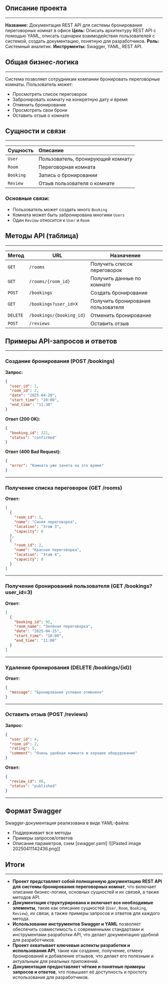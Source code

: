 ## Описание проекта
___
**Название:** Документация REST API для системы бронирования переговорных комнат в офисе
**Цель:** Описать архитектуру REST API с помощью YAML, описать сценарии взаимодействия пользователей с системой, создать документацию, понятную для разработчиков.
**Роль:** Системный аналитик.
**Инструменты:** Swagger, YAML, REST API.

## Общая бизнес-логика
___
Система позволяет сотрудникам компании бронировать переговорные комнаты.
Пользователь может:
 - Просмотреть список переговорок
 - Забронировать комнату на конкретную дату и время
 - Отменить бронирование
 - Просмотреть свои брони
 - Оставить отзыв о комнате

## Сущности и связи
___

| Сущность  | Описание                          |
| --------- | :-------------------------------- |
| `User`    | Пользователь, бронирующий комнату |
| `Room`    | Переговорная комната              |
| `Booking` | Запись о бронировании             |
| `Review`  | Отзыв пользователя о комнате      |
### Основные связи:
- Пользователь может создать много `Booking`
- Комната может быть забронирована многими `Users`
- Один `Review` относится к `User` и `Room`

## Методы API (таблица)
___

| Метод    | URL                      | Назначение                         |
| -------- | ------------------------ | ---------------------------------- |
| `GET`    | `/rooms`                 | Получить список переговорок        |
| `GET`    | `/rooms/{room_id}`       | Получить данные по комнате         |
| `POST`   | `/bookings`              | Создать бронирование               |
| `GET`    | `/bookings?user_id=X`    | Получить бронирования пользователя |
| `DELETE` | `/bookings/{booking_id}` | Отменить бронирование              |
| `POST`   | `/reviews`               | Оставить отзыв                     |

##  Примеры API-запросов и ответов

---

### **Создание бронирования (POST /bookings)**

**Запрос:**

```json
{
  "user_id": 1,
  "room_id": 2,
  "date": "2025-04-20",
  "start_time": "10:00",
  "end_time": "11:30"
}
```

**Ответ (200 OK):**

```json
{
  "booking_id": 321,
  "status": "confirmed"
}
```

**Ответ (400 Bad Request):**

```json
{
  "error": "Комната уже занята на это время"
}
```

---

###  **Получение списка переговорок (GET /rooms)**

**Ответ:**

```json
[
  {
    "room_id": 1,
    "name": "Синяя переговорка",
    "location": "Этаж 3",
    "capacity": 6
  },
  {
    "room_id": 2,
    "name": "Красная переговорка",
    "location": "Этаж 4",
    "capacity": 8
  }
]
```

---

###  **Получение бронирований пользователя (GET /bookings?user_id=3)**

**Ответ:**

```json
[
  {
    "booking_id": 92,
    "room_name": "Зелёная переговорка",
    "date": "2025-04-15",
    "start_time": "10:00",
    "end_time": "11:00"
  }
]
```

---

###  **Удаление бронирования (DELETE /bookings/{id})**

**Ответ:**

```json
{
  "message": "Бронирование успешно отменено"
}
```

---

###  **Оставить отзыв (POST /reviews)**

**Запрос:**

```json
{
  "user_id": 4,
  "room_id": 2,
  "rating": 5,
  "comment": "Очень удобная комната и хорошее оборудование"
}
```

**Ответ:**

```json
{
  "review_id": 88,
  "status": "published"
}
```

---
## Формат Swagger
Swagger-документация реализована в виде YAML-файла:
- Поддерживает все методы
- Примеры запросов/ответов
- Описание параметров, схем
[swagger.yaml]
![[Pasted image 20250411142436.png]]
## Итоги
___
- **Проект представляет собой полноценную документацию REST API для системы бронирования переговорных комнат**, что включает описание бизнес-логики, основных сущностей и их связей, а также методов API.
- **Документация структурирована и включает все необходимые элементы**, такие как описание сущностей (`User`, `Room`, `Booking`, `Review`), их связи, а также примеры запросов и ответов для каждого метода.
- **Использование инструментов Swagger и YAML** позволяет обеспечить совместимость с современными стандартами и инструментами разработки API, что делает документацию удобной для разработчиков.
- **Проект охватывает ключевые аспекты разработки и использования API**, такие как создание, получение, отмену бронирований и добавление отзывов, что делает его полезным и актуальным для реальных приложений.
- **Документация предоставляет чёткие и понятные примеры запросов и ответов**, что повышает её доступность и простоту использования для разработчиков.